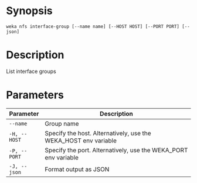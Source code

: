 # Synopsis

```weka nfs interface-group [--name name] [--HOST HOST] [--PORT PORT] [--json]```

# Description

List interface groups

# Parameters

| Parameter | Description |
| --------- | ----------- |
| `--name` | Group name |
| `-H, --HOST` | Specify the host. Alternatively, use the WEKA_HOST env variable |
| `-P, --PORT` | Specify the port. Alternatively, use the WEKA_PORT env variable |
| `-J, --json` | Format output as JSON |
